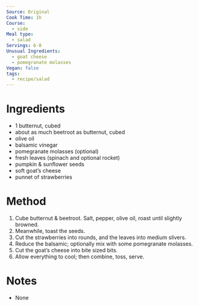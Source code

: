 ```yaml
---
Source: Original
Cook Time: 1h
Course:
  - side
Meal type:
  - salad
Servings: 6-8
Unusual Ingredients:
  - goat cheese
  - pomegranate molasses
Vegan: false
tags:
  - recipe/salad
---
```

# Ingredients

- 1 butternut, cubed
- about as much beetroot as butternut, cubed
- olive oil
- balsamic vinegar
- pomegranate molasses (optional)
- fresh leaves (spinach and optional rocket)
- pumpkin & sunflower seeds
- soft goat’s cheese
- punnet of strawberries

# Method

1. Cube butternut & beetroot. Salt, pepper, olive oil, roast until slightly browned.
2. Meanwhile, toast the seeds.
3. Cut the strawberries into rounds, and the leaves into medium slivers.
4. Reduce the balsamic; optionally mix with some pomegranate molasses.
5. Cut the goat’s cheese into bite sized bits.
6. Allow everything to cool; then combine, toss, serve.

# Notes

- None